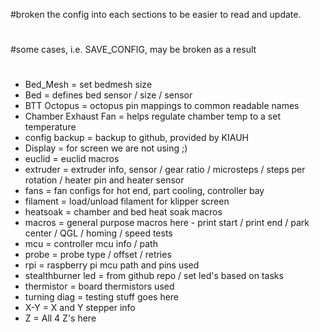 #broken the config into each sections to be easier to read and update.
#
#some cases, i.e. SAVE_CONFIG, may be broken as a result
#

* Bed_Mesh = set bedmesh size
* Bed = defines bed sensor / size / sensor
* BTT Octopus = octopus pin mappings to common readable names
* Chamber Exhaust Fan = helps regulate chamber temp to a set temperature
* config backup = backup to github, provided by KIAUH 
* Display = for screen we are not using ;)
* euclid = euclid macros
* extruder = extruder info, sensor / gear ratio / microsteps / steps per rotation / heater pin and heater sensor
* fans = fan configs for hot end, part cooling, controller bay
* filament = load/unload filament for klipper screen 
* heatsoak = chamber and bed heat soak macros
* macros = general purpose macros here - print start / print end / park center / QGL / homing / speed tests
* mcu = controller mcu info / path
* probe = probe type / offset / retries
* rpi = raspberry pi mcu path and pins used
* stealthburner led = from github repo / set led's based on tasks
* thermistor = board thermistors used 
* turning diag = testing stuff goes here
* X-Y = X and Y stepper info
* Z  = All 4 Z's here